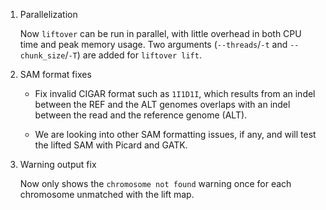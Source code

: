 1. Parallelization

    Now `liftover` can be run in parallel, with little overhead in both CPU time and peak memory usage.
    Two arguments (`--threads`/`-t` and `--chunk_size`/`-T`) are added for `liftover lift`.

2. SAM format fixes

    - Fix invalid CIGAR format such as `1I1D1I`, which results from an indel between the REF and the ALT genomes overlaps with an indel between the read and the reference genome (ALT).

    - We are looking into other SAM formatting issues, if any, and will test the lifted SAM with Picard and GATK.

3. Warning output fix

    Now only shows the `chromosome not found` warning once for each chromosome unmatched with the lift map.
